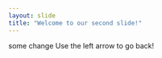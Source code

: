```yaml
---
layout: slide
title: "Welcome to our second slide!"
---
```

some change
Use the left arrow to go back!
